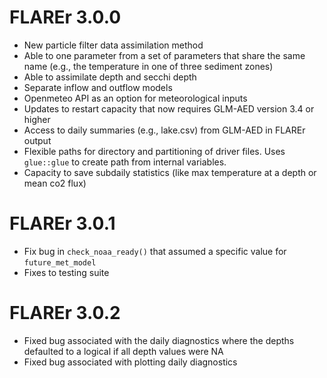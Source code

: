 # FLAREr 3.0.0

* New particle filter data assimilation method
* Able to one parameter from a set of parameters that share the same name (e.g., the temperature in one of three sediment zones)
* Able to assimilate depth and secchi depth
* Separate inflow and outflow models
* Openmeteo API as an option for meteorological inputs
* Updates to restart capacity that now requires GLM-AED version 3.4 or higher
* Access to daily summaries (e.g., lake.csv) from GLM-AED in FLAREr output
* Flexible paths for directory and partitioning of driver files.  Uses `glue::glue` to create path from internal variables.
* Capacity to save subdaily statistics (like max temperature at a depth or mean co2 flux)

# FLAREr 3.0.1

* Fix bug in `check_noaa_ready()` that assumed a specific value for `future_met_model`
* Fixes to testing suite

# FLAREr 3.0.2

* Fixed bug associated with the daily diagnostics where the depths defaulted to a logical if all depth values were NA
* Fixed bug associated with plotting daily diagnostics
